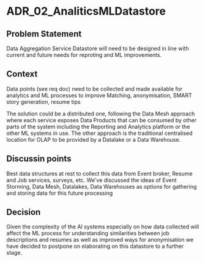 # ADR_02_AnaliticsMLDatastore
## Problem Statement
Data Aggregation Service Datastore will need to be designed in line with current and future needs for reproting and ML improvements.

## Context
Data points (see req doc) need to be collected and made available for analytics and ML processes to improve Matching, anonymisation, SMART story generation, resume tips

The solution could be a distributed one, following the Data Mesh approach where each service exposes Data Products that can be consumed by other parts of the system including the Reporting and Analytics platform or the other ML systems in use. The other approach is the traditional centralised location for OLAP to be provided by a Datalake or a Data Warehouse.

## Discussin points
Best data structures at rest to collect this data from Event broker, Resume and Job services, surveys, etc.
We've discussed the ideas of Event Storming, Data Mesh, Datalakes, Data Warehouses as options for gathering and storing data for this future processing

## Decision
Given the complexity of the AI systems especially on how data collected will affect the ML process for understanding similarities between job descriptions and resumes as well as improved ways for anonymisation we have decided to postpone on elaborating on this datastore to a further stage.
